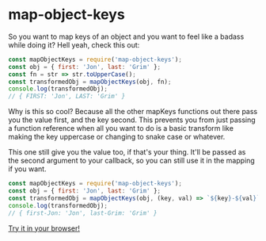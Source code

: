 # map-object-keys

So you want to map keys of an object and you want to feel like a badass while doing it? Hell yeah, check this out:

```js
const mapObjectKeys = require('map-object-keys');
const obj = { first: 'Jon', last: 'Grim' };
const fn = str => str.toUpperCase();
const transformedObj = mapObjectKeys(obj, fn);
console.log(transformedObj);
// { FIRST: 'Jon', LAST: 'Grim' }
```

Why is this so cool? Because all the other mapKeys functions out there pass you the value first, and the key second. This prevents you from just passing a function reference when all you want to do is a basic transform like making the key uppercase or changing to snake case or whatever.

This one still give you the value too, if that's your thing. It'll be passed as the second argument to your callback, so you can still use it in the mapping if you want.

```js
const mapObjectKeys = require('map-object-keys');
const obj = { first: 'Jon', last: 'Grim' };
const transformedObj = mapObjectKeys(obj, (key, val) => `${key}-${val}`);
console.log(transformedObj);
// { first-Jon: 'Jon', last-Grim: 'Grim' }
```

[Try it in your browser!](https://npm.runkit.com/map-object-keys)
